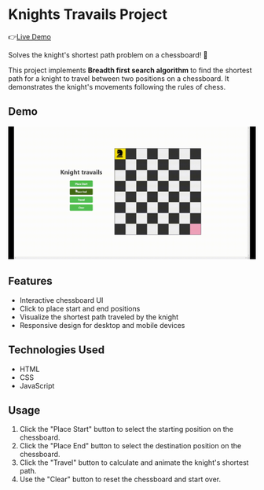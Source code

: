 # Knights Travails Project

👉<a href="https://husseinn-essam.github.io/Knights-Travails/">Live Demo</a>

Solves the knight's shortest path problem on a chessboard! 🐴

This project implements **Breadth first search algorithm** to find the shortest path for a knight to travel between two positions on a chessboard. It demonstrates the knight's movements following the rules of chess.

## Demo

![Knights Travails Demo](./src/demo.gif)

## Features

- Interactive chessboard UI
- Click to place start and end positions
- Visualize the shortest path traveled by the knight
- Responsive design for desktop and mobile devices

## Technologies Used

- HTML
- CSS
- JavaScript

## Usage

1. Click the "Place Start" button to select the starting position on the chessboard.
2. Click the "Place End" button to select the destination position on the chessboard.
3. Click the "Travel" button to calculate and animate the knight's shortest path.
4. Use the "Clear" button to reset the chessboard and start over.
